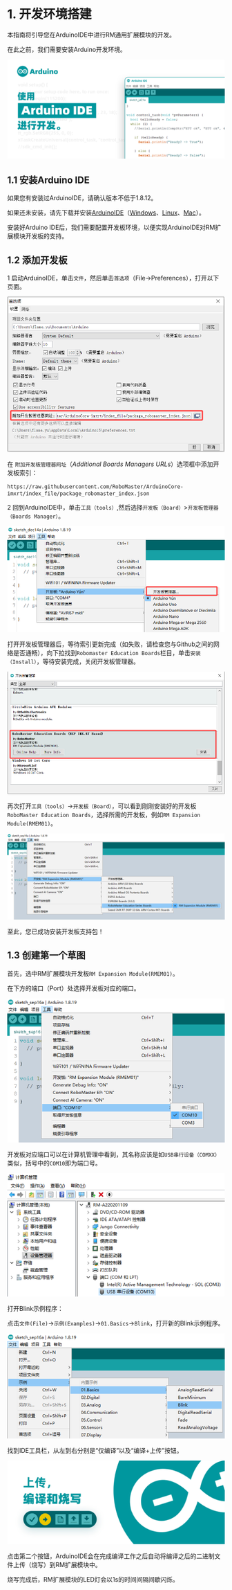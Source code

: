 # 1. 开发环境搭建

本指南将引导您在ArduinoIDE中进行RM通用扩展模块的开发。

在此之前，我们需要安装Arduino开发环境。

![image-20220921162822941](arduino-1.assets/image-20220921162822941.png)

## 1.1 安装Arduino IDE

如果您有安装过ArduinoIDE，请确认版本不低于1.8.12。

如果还未安装，请先下载并安装[ArduinoIDE](https://www.arduino.cc/en/Main/Software)（[Windows](https://www.arduino.cc/en/Guide/Windows)、[Linux](https://www.arduino.cc/en/Guide/linux)、[Mac](https://www.arduino.cc/en/Guide/MacOSX)）。

安装好Arduino IDE后，我们需要配置开发板环境，以便实现ArduinoIDE对RM扩展模块开发板的支持。

## 1.2 添加开发板

1 启动ArduinoIDE，单击`文件`，然后单击`首选项`（File->Preferences），打开以下页面。

![arduino0001](arduino-1.assets/arduino0001.PNG)

在 `附加开发板管理器网址`（*Additional Boards Managers URLs*）选项框中添加开发板索引：

```
https://raw.githubusercontent.com/RoboMaster/ArduinoCore-imxrt/index_file/package_robomaster_index.json
```

2 回到ArduinoIDE中，单击`工具（tools）`,然后选择`开发板（Board）`>`开发板管理器（Boards Manager）`。

![arduino0002](arduino-1.assets/arduino0002.PNG)

打开开发板管理器后，等待索引更新完成（如失败，请检查您与Github之间的网络是否通畅），向下拉找到`Robomaster Education Boards`栏目，单击`安装（Install）`，等待安装完成，关闭开发板管理器。

![arduino0003](arduino-1.assets/arduino0003.PNG)

再次打开`工具（tools）`->`开发板（Board）`，可以看到刚刚安装好的开发板`RoboMaster Education Boards`，选择所需的开发板，例如`RM Expansion Module(RMEM01)`。

![arduino0004](arduino-1.assets/arduino0004.PNG)

至此，您已成功安装开发板支持包！

## 1.3 创建第一个草图

首先，选中RM扩展模块开发板`RM Expansion Module(RMEM01)`。

在下方的端口（Port）处选择开发板对应的端口。

![arduino0005](arduino-1.assets/arduino0005.PNG)

开发板对应端口可以在计算机管理中看到，其名称应该是如`USB串行设备（COMXX）`类似，括号中的`COM10`即为端口号。

![image-20220909174444136](arduino-1.assets/image-20220909174444136.png)

打开Blink示例程序：

点击`文件(File)`->`示例(Examples)`->`01.Basics`->`Blink`，打开新的Blink示例程序。

![arduino0006](arduino-1.assets/arduino0006.PNG)

找到IDE工具栏，从左到右分别是“仅编译”以及“编译+上传”按钮。

![image-20220921163513005](arduino-1.assets/image-20220921163513005.png)

点击第二个按钮，ArduinoIDE会在完成编译工作之后自动将编译之后的二进制文件上传（烧写）到RM扩展模块中。

烧写完成后，RM扩展模块的LED灯会以1s的时间间隔间歇闪烁。

